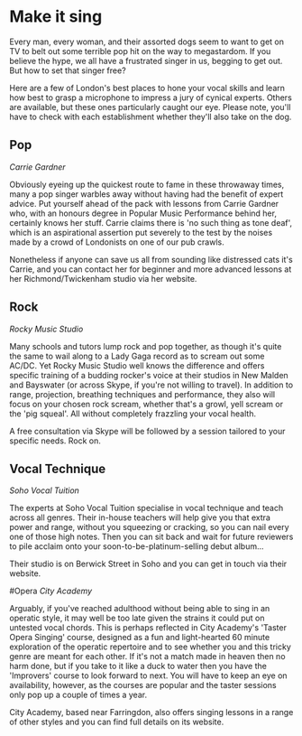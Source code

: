 # Make it sing

Every man, every woman, and their assorted dogs seem to want to get on TV to belt out some terrible pop hit on the way to megastardom. If you believe the hype, we all have a frustrated singer in us, begging to get out. But how to set that singer free?

Here are a few of London's best places to hone your vocal skills and learn how best to grasp a microphone to impress a jury of cynical experts. Others are available, but these ones particularly caught our eye. Please note, you'll have to check with each establishment whether they'll also take on the dog.

## Pop
*Carrie Gardner*

Obviously eyeing up the quickest route to fame in these throwaway times, many a pop singer warbles away without having had the benefit of expert advice. Put yourself ahead of the pack with lessons from Carrie Gardner who, with an honours degree in Popular Music Performance behind her, certainly knows her stuff. Carrie claims there is 'no such thing as tone deaf', which is an aspirational assertion put severely to the test by the noises made by a crowd of Londonists on one of our pub crawls.

Nonetheless if anyone can save us all from sounding like distressed cats it's Carrie, and you can contact her for beginner and more advanced lessons at her Richmond/Twickenham studio via her website.

## Rock
*Rocky Music Studio*

Many schools and tutors lump rock and pop together, as though it's quite the same to wail along to a Lady Gaga record as to scream out some AC/DC. Yet Rocky Music Studio well knows the difference and offers specific training of a budding rocker's voice at their studios in New Malden and Bayswater (or across Skype, if you're not willing to travel). In addition to range, projection, breathing techniques and performance, they also will focus on your chosen rock scream, whether that's a growl, yell scream or the 'pig squeal'. All without completely frazzling your vocal health.

A free consultation via Skype will be followed by a session tailored to your specific needs. Rock on.

## Vocal Technique
*Soho Vocal Tuition*

The experts at Soho Vocal Tuition specialise in vocal technique and teach across all genres. Their in-house teachers will help give you that extra power and range, without you squeezing or cracking, so you can nail every one of those high notes. Then you can sit back and wait for future reviewers to pile acclaim onto your soon-to-be-platinum-selling debut album...

Their studio is on Berwick Street in Soho and you can get in touch via their website.

#Opera
*City Academy*

Arguably, if you've reached adulthood without being able to sing in an operatic style, it may well be too late given the strains it could put on untested vocal chords. This is perhaps reflected in City Academy's 'Taster Opera Singing' course, designed as a fun and light-hearted 60 minute exploration of the operatic repertoire and to see whether you and this tricky genre are meant for each other. If it's not a match made in heaven then no harm done, but if you take to it like a duck to water then you have the 'Improvers' course to look forward to next. You will have to keep an eye on availability, however, as the courses are popular and the taster sessions only pop up a couple of times a year.

City Academy, based near Farringdon, also offers singing lessons in a range of other styles and you can find full details on its website.


